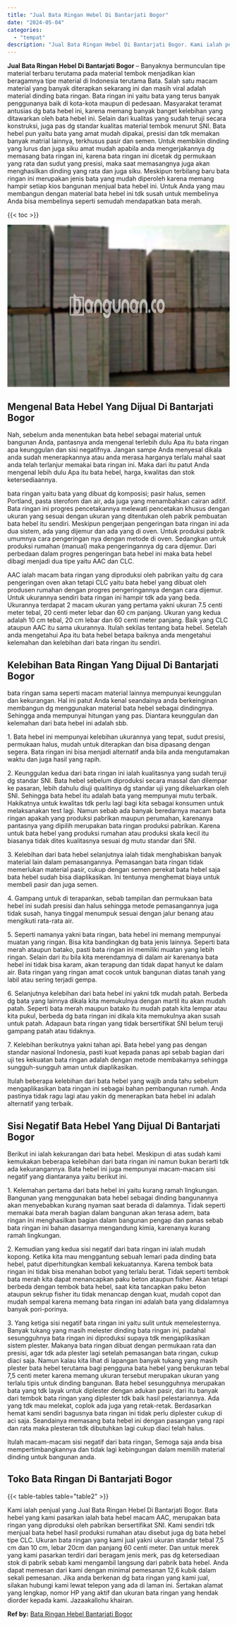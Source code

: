 ```yaml
---
title: "Jual Bata Ringan Hebel Di Bantarjati Bogor"
date: "2024-05-04"
categories: 
  - "tempat"
description: "Jual Bata Ringan Hebel Di Bantarjati Bogor. Kami ialah penjual yang Jual Bata Ringan Hebel Di Bantarjati Bogor. Bata hebel yang kami pasarkan ialah bata hebe..."
---
```


**Jual Bata Ringan Hebel Di Bantarjati Bogor** – Banyaknya bermunculan tipe material terbaru terutama pada material tembok menjadikan kian beragamnya tipe material di Indonesia terutama Bata. Salah satu macam material yang banyak diterapkan sekarang ini dan masih viral adalah material dinding bata ringan. Bata ringan ini yaitu bata yang terus banyak penggunanya baik di kota-kota maupun di pedesaan. Masyarakat teramat antusias dg bata hebel ini, karena memang banyak banget kelebihan yang ditawarkan oleh bata hebel ini. Selain dari kualitas yang sudah teruji secara konstruksi, juga pas dg standar kualitas material tembok menurut SNI. Bata hebel pun yaitu bata yang amat mudah dipakai, presisi dan tdk memakan banyak matrial lainnya, terkhusus pasir dan semen. Untuk membikin dinding yang lurus dan juga siku amat mudah apabila anda mengerjakannya dg memasang bata ringan ini, karena bata ringan ini dicetak dg permukaan yang rata dan sudut yang presisi, maka saat memasangnya juga akan menghasilkan dinding yang rata dan juga siku. Meskipun terbilang baru bata ringan ini merupakan jenis bata yang mudah diperoleh karena memang hampir setiap kios bangunan menjual bata hebel ini. Untuk Anda yang mau membangun dengan material bata hebel ini tdk susah untuk membelinya Anda bisa membelinya seperti semudah mendapatkan bata merah.

{{< toc >}}

![Jual Bata Ringan Hebel Di Bantarjati Bogor](/images/jual-hebel-murah-21.png)

## Mengenal Bata Hebel Yang Dijual Di Bantarjati Bogor

Nah, sebelum anda menentukan bata hebel sebagai material untuk bangunan Anda, pantasnya anda mengenal terlebih dulu Apa itu bata ringan apa keunggulan dan sisi negatifnya. Jangan sampe Anda menyesal dikala anda sudah menerapkannya atau anda merasa harganya terlalu mahal saat anda telah terlanjur memakai bata ringan ini. Maka dari itu patut Anda mengenal lebih dulu Apa itu bata hebel, harga, kwalitas dan stok ketersediaannya.

bata ringan yaitu bata yang dibuat dg komposisi; pasir halus, semen Portland, pasta sterofom dan air, ada juga yang menambahkan cairan aditif. Bata ringan ini progres pencetakannya melewati pencetakan khusus dengan ukuran yang sesuai dengan ukuran yang ditentukan oleh pabrik pembuatan bata hebel itu sendiri. Meskipun pengerjaan pengeringan bata ringan ini ada dua sistem, ada yang dijemur dan ada yang di oven. Untuk produksi pabrik umumnya cara pengeringan nya dengan metode di oven. Sedangkan untuk produksi rumahan (manual) maka pengeringannya dg cara dijemur. Dari perbedaan dalam progres pengeringan bata hebel ini maka bata hebel dibagi menjadi dua tipe yaitu AAC dan CLC.

AAC ialah macam bata ringan yang diproduksi oleh pabrikan yaitu dg cara pengeringan oven akan tetapi CLC yaitu bata hebel yang dibuat oleh produsen rumahan dengan progres pengeringannya dengan cara dijemur. Untuk ukurannya sendiri bata ringan ini hampir tdk ada yang beda. Ukurannya terdapat 2 macam ukuran yang pertama yakni ukuran 7.5 centi meter tebal, 20 centi meter lebar dan 60 cm panjang. Ukuran yang kedua adalah 10 cm tebal, 20 cm lebar dan 60 centi meter panjang. Baik yang CLC ataupun AAC itu sama ukurannya. Itulah sekilas tentang bata hebel. Setelah anda mengetahui Apa itu bata hebel betapa baiknya anda mengetahui kelemahan dan kelebihan dari bata ringan itu sendiri.

## Kelebihan Bata Ringan Yang Dijual Di Bantarjati Bogor

bata ringan sama seperti macam material lainnya mempunyai keunggulan dan kekurangan. Hal ini patut Anda kenal seandainya anda berkeinginan membangun dg menggunakan material bata hebel sebagai dindingnya. Sehingga anda mempunyai hitungan yang pas. Diantara keunggulan dan kelemahan dari bata hebel ini adalah sbb.

1\. Bata hebel ini mempunyai kelebihan ukurannya yang tepat, sudut presisi, permukaan halus, mudah untuk diterapkan dan bisa dipasang dengan segera. Bata ringan ini bisa menjadi alternatif anda bila anda mengutamakan waktu dan juga hasil yang rapih.

2\. Keunggulan kedua dari bata ringan ini ialah kualitasnya yang sudah teruji dg standar SNI. Bata hebel sebelum diproduksi secara massal dan dilempar ke pasaran, lebih dahulu diuji qualitinya dg standar uji yang dikeluarkan oleh SNI. Sehingga bata hebel itu adalah bata yang mempunyai mutu terbaik. Hakikatnya untuk kwalitas tdk perlu lagi bagi kita sebagai konsumen untuk melaksanakan test lagi. Namun sebab ada banyak beredarnya macam bata ringan apakah yang produksi pabrikan maupun perumahan, karenanya pantasnya yang dipilih merupakan bata ringan produksi pabrikan. Karena untuk bata hebel yang produksi rumahan atau produksi skala kecil itu biasanya tidak dites kualitasnya sesuai dg mutu standar dari SNI.

3\. Kelebihan dari bata hebel selanjutnya ialah tidak menghabiskan banyak material lain dalam pemasangannya. Pemasangan bata ringan tidak memerlukan material pasir, cukup dengan semen perekat bata hebel saja bata hebel sudah bisa diaplikasikan. Ini tentunya menghemat biaya untuk membeli pasir dan juga semen.

4\. Gampang untuk di terapankan, sebab tampilan dan permukaan bata hebel ini sudah presisi dan halus sehingga metode pemasangannya juga tidak susah, hanya tinggal menumpuk sesuai dengan jalur benang atau mengikuti rata-rata air.

5\. Seperti namanya yakni bata ringan, bata hebel ini memang mempunyai muatan yang ringan. Bisa kita bandingkan dg bata jenis lainnya. Seperti bata merah ataupun batako, pasti bata ringan ini memiliki muatan yang lebih ringan. Selain dari itu bila kita merendamnya di dalam air karenanya bata hebel ini tidak bisa karam, akan terapung dan tidak dapat hanyut ke dalam air. Bata ringan yang ringan amat cocok untuk bangunan diatas tanah yang labil atau sering terjadi gempa.

6\. Selanjutnya kelebihan dari bata hebel ini yakni tdk mudah patah. Berbeda dg bata yang lainnya dikala kita memukulnya dengan martil itu akan mudah patah. Seperti bata merah maupun batako itu mudah patah kita lempar atau kita pukul, berbeda dg bata ringan ini dikala kita memukulnya akan susah untuk patah. Adapaun bata ringan yang tidak bersertifikat SNI belum teruji gampang patah atau tidaknya.

7\. Kelebihan berikutnya yakni tahan api. Bata hebel yang pas dengan standar nasional Indonesia, pasti kuat kepada panas api sebab bagian dari uji tes kekuatan bata ringan adalah dengan metode membakarnya sehingga sungguh-sungguh aman untuk diaplikasikan.

Itulah beberapa kelebihan dari bata hebel yang wajib anda tahu sebelum mengaplikasikan bata ringan ini sebagai bahan pembangunan rumah. Anda pastinya tidak ragu lagi atau yakin dg menerapkan bata hebel ini adalah alternatif yang terbaik.

## Sisi Negatif Bata Hebel Yang Dijual Di Bantarjati Bogor

Berikut ini ialah kekurangan dari bata hebel. Meskipun di atas sudah kami kemukakan beberapa kelebihan dari bata ringan ini namun bukan berarti tdk ada kekurangannya. Bata hebel ini juga mempunyai macam-macam sisi negatif yang diantaranya yaitu berikut ini.

1\. Kelemahan pertama dari bata hebel ini yaitu kurang ramah lingkungan. Bangunan yang menggunakan bata hebel sebagai dinding bangunannya akan menyebabkan kurang nyaman saat berada di dalamnya. Tidak seperti memakai bata merah bagian dalam bangunan akan terasa adem, bata ringan ini menghasilkan bagian dalam bangunan pengap dan panas sebab bata ringan ini bahan dasarnya mengandung kimia, karenanya kurang ramah lingkungan.

2\. Kemudian yang kedua sisi negatif dari bata ringan ini ialah mudah kopong. Ketika kita mau menggantung sebuah lemari pada dinding bata hebel, patut diperhitungkan kembali kekuatannya. Karena tembok bata ringan ini tidak bisa menahan bobot yang terlalu berat. Tidak seperti tembok bata merah kita dapat menancapkan paku beton ataupun fisher. Akan tetapi berbeda dengan tembok bata hebel, saat kita tancapkan paku beton ataupun sekrup fisher itu tidak menancap dengan kuat, mudah copot dan mudah sempal karena memang bata ringan ini adalah bata yang didalamnya banyak pori-porinya.

3\. Yang ketiga sisi negatif bata ringan ini yaitu sulit untuk memelesternya. Banyak tukang yang masih melester dinding bata ringan ini, padahal sesungguhnya bata ringan ini diproduksi supaya tdk mengaplikasikan sistem plester. Makanya bata ringan dibuat dengan permukaan rata dan presisi, agar tdk ada plester lagi setelah pemasangan bata ringan, cukup diaci saja. Namun kalau kita lihat di lapangan banyak tukang yang masih plester bata hebel terutama bagi pengguna bata hebel yang berukuran tebal 7,5 centi meter karena memang ukuran tersebut merupakan ukuran yang terlalu tipis untuk dinding bangunan. Bata hebel sesungguhnya merupakan bata yang tdk layak untuk diplester dengan adukan pasir, dari itu banyak dari tembok bata ringan yang diplester tdk baik hasil pelestariannya. Ada yang tdk mau melekat, coplok ada juga yang retak-retak. Berdasarkan hemat kami sendiri bagusnya bata ringan ini tidak perlu diplester cukup di aci saja. Seandainya memasang bata hebel ini dengan pasangan yang rapi dan rata maka plesteran tdk dibutuhkan lagi cukup diaci telah halus.

Itulah macam-macam sisi negatif dari bata ringan, Semoga saja anda bisa mempertimbangkannya dan tidak lagi kebingungan dalam memilih material dinding untuk bangunan anda.

## Toko Bata Ringan Di Bantarjati Bogor

{{< table-tables table="table2" >}}

Kami ialah penjual yang Jual Bata Ringan Hebel Di Bantarjati Bogor. Bata hebel yang kami pasarkan ialah bata hebel macam AAC, merupakan bata ringan yang diproduksi oleh pabrikan bersertifikat SNI. Kami sendiri tdk menjual bata hebel hasil produksi rumahan atau disebut juga dg bata hebel tipe CLC. Ukuran bata ringan yang kami jual yakni ukuran standar tebal 7,5 cm dan 10 cm, lebar 20cm dan panjang 60 centi meter. Dan untuk merek yang kami pasarkan terdiri dari beragam jenis merk, pas dg ketersediaan stok di pabrik sebab kami mengambil langsung dari pabrik bata hebel. Anda dapat memesan dari kami dengan minimal pemesanan 12,6 kubik dalam sekali pemesanan. Jika anda berkenan dg bata ringan yang kami jual, silakan hubungi kami lewat telepon yang ada di laman ini. Sertakan alamat yang lengkap, nomor HP yang aktif dan ukuran bata ringan yang hendak diorder kepada kami. Jazaakallohu khairan.

**Ref by:** [Bata Ringan Hebel Bantarjati Bogor](https://id.wikipedia.org/wiki/Bata)
